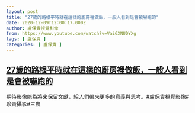 ```yaml
---
layout: post
title: "27歲的路根平時就在這樣的廚房裡做飯，一般人看到是會被嚇跑的"
date: 2020-12-09T12:00:17.000Z
author: 盧保貴視覺影像
from: https://www.youtube.com/watch?v=Vai6XNUDYXg
tags: [ 盧保貴 ]
categories: [ 盧保貴 ]
---
```

<!--1607515217000-->
[27歲的路根平時就在這樣的廚房裡做飯，一般人看到是會被嚇跑的](https://www.youtube.com/watch?v=Vai6XNUDYXg)
------

<div>
期待影像能為將來保留文獻，給人們帶來更多的意義與思考。#盧保貴視覺影像#珍貴攝影#三農
</div>
